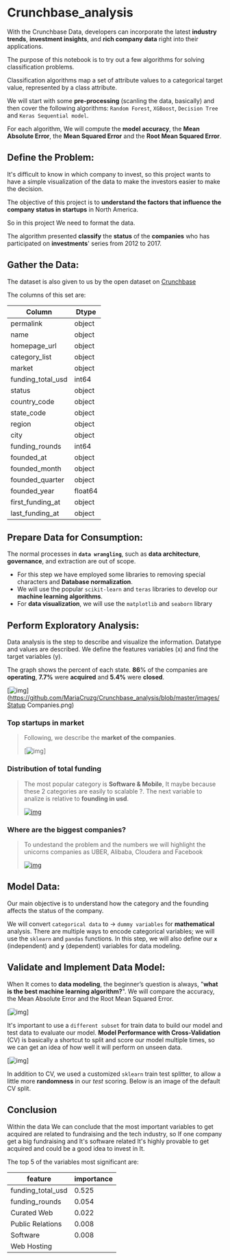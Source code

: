 # Crunchbase_analysis

With the Crunchbase Data, developers can incorporate the latest **industry trends**, **investment insights**, and **rich company data** right into their applications. 

The purpose of this notebook is to try out a few algorithms for solving classification problems. 

Classification algorithms map a set of attribute values to a categorical target value, represented by a class attribute.

We will start with some **pre-processing** (scanling the data, basically) and then cover the following algorithms: `Random Forest`, `XGBoost`, `Decision Tree` and `Keras Sequential model`. 

For each algorithm, We will compute the **model accuracy**, the **Mean Absolute Error**, the **Mean Squared Error** and the **Root Mean Squared Error**.

## Define the Problem:

It's difficult to know in which company to invest, so this project wants to have a simple visualization of the data to make the investors easier to make the decision. 

The objective of this project is to **understand the factors that influence the company status in startups** in North America.

So in this project We need to format the data. 

The algorithm presented **classify** the **status** of the **companies** who has participated on **investments**' series from 2012 to 2017. 

## Gather the Data:

The dataset is also given to us by the open dataset on [Crunchbase](https://www.crunchbase.com/hub/database-startup)

The columns of this set are:

| Column            | Dtype   |
| -- | -- |
| permalink         | object  |
| name              | object  |
| homepage_url      | object  |
| category_list     | object  |
| market            | object  |
| funding_total_usd | int64   |
| status            | object  |
| country_code      | object  |
| state_code        | object  |
| region            | object  |
| city              | object  |
| funding_rounds    | int64   |
| founded_at        | object  |
| founded_month     | object  |
| founded_quarter   | object  |
| founded_year      | float64 |
| first_funding_at  | object  |
| last_funding_at   | object  |

## Prepare Data for Consumption:

The normal processes in **`data wrangling`**, such as **data architecture**, **governance**, and extraction are out of scope.

- For this step we have employed some libraries to removing special characters and **Database normalization**.
- We will use the popular `scikit-learn` and `teras` libraries to develop our **machine learning algorithms**.
- For **data visualization**, we will use the `matplotlib` and `seaborn` library

## Perform Exploratory Analysis:

Data analysis is the step to describe and visualize the information. Datatype and values are described. We define  the features variables (x) and find the target variables (y).

The graph shows the percent of each state. **86**% of the companies are **operating**, **7.7%** were **acquired** and **5.4%** were **closed**.

[![img](https://github.com/MariaCruzg/Crunchbase_analysis/raw/master/images/Statup%20Companies.png)](https://github.com/MariaCruzg/Crunchbase_analysis/blob/master/images/Statup Companies.png)

### Top startups in market

> Following, we describe the **market of the companies**.
>
> [![img](https://github.com/MariaCruzg/Crunchbase_analysis/raw/master/images/market.png)]

### Distribution of total funding


> The most popular category is **Software & Mobile**, It maybe because these 2 categories are easily to scalable ?. The next variable to analize is relative to **founding in usd**.
> 
> [![img](https://github.com/MariaCruzg/Crunchbase_analysis/raw/master/images/distributionoffoundinf.png)](https://github.com/MariaCruzg/Crunchbase_analysis/blob/master/images/distributionoffoundinf.png)

### Where are the biggest companies?

> To undestand the problem and the numbers we will highlight the unicorns companies as UBER, Alibaba, Cloudera and Facebook
> 
> [![img](https://github.com/MariaCruzg/Crunchbase_analysis/raw/master/images/unicornios.png)](https://github.com/MariaCruzg/Crunchbase_analysis/blob/master/images/unicornios.png)

## Model Data:

Our main objective is to understand how the category and the founding affects the status of the company. 

We will convert `categorical data` to -> `dummy variables` for **mathematical** analysis. There are multiple ways to encode categorical variables; we will use the `sklearn` and `pandas` functions. In this step, we will also define our **`x`** (independent) and **`y`** (dependent) variables for data modeling.

## Validate and Implement Data Model:

When It comes to **data modeling**, the beginner’s question is always, "**what is the best machine learning algorithm?**". We will compare the accuracy, the Mean Absolute Error and the Root Mean Squared Error.

[![img](https://github.com/MariaCruzg/Crunchbase_analysis/raw/master/images/Comparison_model.png)]

It's important to use a `different subset` for train data to build our model and test data to evaluate our model. **Model Performance with Cross-Validation** (CV) is basically a shortcut to split and score our model multiple times, so we can get an idea of how well it will perform on unseen data.

[![img](https://github.com/MariaCruzg/Crunchbase_analysis/raw/master/images/Captura%20de%20Pantalla%202020-04-23%20a%20la(s)%2019.25.44.png)]

In addition to CV, we used a customized `sklearn` train test splitter, to allow a little more **randomness** in our *test* scoring. Below is an image of the default CV split.

## Conclusion

Within the data We can conclude that the most important variables to get acquired are related to fundraising and the tech industry, so If one company get a big fundraising and It's software related It's highly provable to get acquired and could be a good idea to invest in It.

The top 5 of the variables most significant are: 

| feature           | importance |
| ----------------- | ---------- |
| funding_total_usd | 0.525      |
| funding_rounds    | 0.054      |
| Curated Web       | 0.022      |
| Public Relations  | 0.008      |
| Software          | 0.008      |
| Web Hosting       |            |
